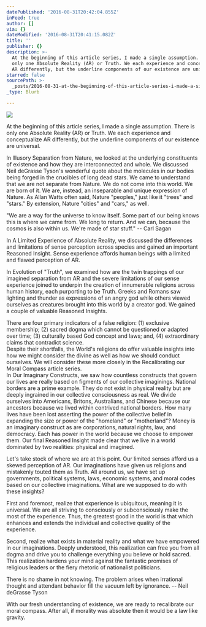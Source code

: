 ```yaml
---
datePublished: '2016-08-31T20:42:04.855Z'
inFeed: true
author: []
via: {}
dateModified: '2016-08-31T20:41:15.082Z'
title: ''
publisher: {}
description: >-
  At the beginning of this article series, I made a single assumption. There is
  only one Absolute Reality (AR) or Truth. We each experience and conceptualize
  AR differently, but the underline components of our existence are universal.
starred: false
sourcePath: >-
  _posts/2016-08-31-at-the-beginning-of-this-article-series-i-made-a-single-ass.md
_type: Blurb

---
```

![](https://the-grid-user-content.s3-us-west-2.amazonaws.com/d6ed246e-7c4d-4a69-9086-1ab3f8f8cf92.jpg)

At the beginning of this article series, I made a single assumption. There is only one Absolute Reality (AR) or Truth. We each experience and conceptualize AR differently, but the underline components of our existence are universal.

In Illusory Separation from Nature, we looked at the underlying constituents of existence and how they are interconnected and whole. We discussed Neil deGrasse Tyson's wonderful quote about the molecules in our bodies being forged in the crucibles of long dead stars. We came to understand that we are not separate from Nature. We do not come into this world. We are born of it. We are, instead, an inseparable and unique expression of Nature. As Allan Watts often said, Nature "peoples," just like it "trees" and "stars." By extension, Nature "cities" and "cars," as well.

"We are a way for the universe to know itself. Some part of our being knows this is where we came from. We long to return. And we can, because the cosmos is also within us. We're made of star stuff." -- Carl Sagan

In A Limited Experience of Absolute Reality, we discussed the differences and limitations of sense perception across species and gained an important Reasoned Insight. Sense experience affords human beings with a limited and flawed perception of AR.

In Evolution of "Truth", we examined how are the twin trappings of our imagined separation from AR and the severe limitations of our sense experience joined to underpin the creation of innumerable religions across human history, each purporting to be Truth. Greeks and Romans saw lighting and thunder as expressions of an angry god while others viewed ourselves as creatures brought into this world by a creator god. We gained a couple of valuable Reasoned Insights.

There are four primary indicators of a false religion: (1) exclusive membership; (2) sacred dogma which cannot be questioned or adapted over time; (3) culturally based God concept and laws; and, (4) extraordinary claims that contradict science.  
Despite their shortfalls, the World's religions do offer valuable insights into how we might consider the divine as well as how we should conduct ourselves. We will consider these more closely in the Recalibrating our Moral Compass article series.  
In Our Imaginary Constructs, we saw how countless constructs that govern our lives are really based on figments of our collective imaginings. National borders are a prime example. They do not exist in physical reality but are deeply ingrained in our collective consciousness as real. We divide ourselves into Americans, Britons, Australians, and Chinese because our ancestors because we lived within contrived national borders. How many lives have been lost asserting the power of the collective belief in expanding the size or power of the "homeland" or "motherland"? Money is an imaginary construct as are corporations, natural rights, law, and democracy. Each has power in the world because we choose to empower them. Our final Reasoned Insight made clear that we live in a world dominated by two realities: physical and imagined.

Let's take stock of where we are at this point. Our limited senses afford us a skewed perception of AR. Our imaginations have given us religions and mistakenly touted them as Truth. All around us, we have set up governments, political systems, laws, economic systems, and moral codes based on our collective imaginations. What are we supposed to do with these insights?

First and foremost, realize that experience is ubiquitous, meaning it is universal. We are all striving to consciously or subconsciously make the most of the experience. Thus, the greatest good in the world is that which enhances and extends the individual and collective quality of the experience.

Second, realize what exists in material reality and what we have empowered in our imaginations. Deeply understood, this realization can free you from all dogma and drive you to challenge everything you believe or hold sacred. This realization hardens your mind against the fantastic promises of religious leaders or the fiery rhetoric of nationalist politicians.

There is no shame in not knowing. The problem arises when irrational thought and attendant behavior fill the vacuum left by ignorance. -- Neil deGrasse Tyson

With our fresh understanding of existence, we are ready to recalibrate our moral compass. After all, if morality was absolute then it would be a law like gravity.